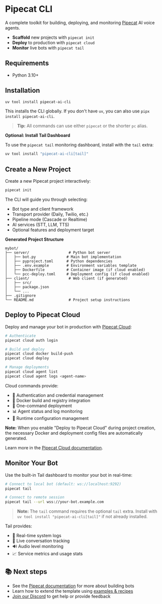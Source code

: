 # Pipecat CLI

A complete toolkit for building, deploying, and monitoring [Pipecat](https://github.com/pipecat-ai/pipecat) AI voice agents.

- **Scaffold** new projects with `pipecat init`
- **Deploy** to production with `pipecat cloud`
- **Monitor** live bots with `pipecat tail`

## Requirements

- Python 3.10+

## Installation

```bash
uv tool install pipecat-ai-cli
```

This installs the CLI globally. If you don't have `uv`, you can also use `pipx install pipecat-ai-cli`.

> **Tip:** All commands can use either `pipecat` or the shorter `pc` alias.

**Optional: Install Tail Dashboard**

To use the `pipecat tail` monitoring dashboard, install with the `tail` extra:

```bash
uv tool install "pipecat-ai-cli[tail]"
```

## Create a New Project

Create a new Pipecat project interactively:

```bash
pipecat init
```

The CLI will guide you through selecting:

- Bot type and client framework
- Transport provider (Daily, Twilio, etc.)
- Pipeline mode (Cascade or Realtime)
- AI services (STT, LLM, TTS)
- Optional features and deployment target

**Generated Project Structure**

```
mybot/
├── server/                  # Python bot server
│   ├── bot.py              # Main bot implementation
│   ├── pyproject.toml      # Python dependencies
│   ├── .env.example        # Environment variables template
│   ├── Dockerfile          # Container image (if cloud enabled)
│   └── pcc-deploy.toml     # Deployment config (if cloud enabled)
├── client/                  # Web client (if generated)
│   ├── src/
│   ├── package.json
│   └── ...
├── .gitignore
└── README.md                # Project setup instructions
```

## Deploy to Pipecat Cloud

Deploy and manage your bot in production with [Pipecat Cloud](https://www.daily.co/products/pipecat-cloud/):

```bash
# Authenticate
pipecat cloud auth login

# Build and deploy
pipecat cloud docker build-push
pipecat cloud deploy

# Manage deployments
pipecat cloud agent list
pipecat cloud agent logs <agent-name>
```

Cloud commands provide:

- 🔐 Authentication and credential management
- 🐳 Docker build and registry integration
- 🚀 One-command deployment
- 📊 Agent status and log monitoring
- 🔧 Runtime configuration management

**Note:** When you enable "Deploy to Pipecat Cloud" during project creation, the necessary Docker and deployment config files are automatically generated.

Learn more in the [Pipecat Cloud documentation](https://docs.pipecat.ai/deployment/pipecat-cloud/introduction).

## Monitor Your Bot

Use the built-in Tail dashboard to monitor your bot in real-time:

```bash
# Connect to local bot (default: ws://localhost:9292)
pipecat tail

# Connect to remote session
pipecat tail --url wss://your-bot.example.com
```

> **Note:** The `tail` command requires the optional `tail` extra. Install with `uv tool install "pipecat-ai-cli[tail]"` if not already installed.

Tail provides:

- 📜 Real-time system logs
- 💬 Live conversation tracking
- 🔊 Audio level monitoring
- 📈 Service metrics and usage stats

## 📚 Next steps

- See the [Pipecat documentation](https://docs.pipecat.ai) for more about building bots
- Learn how to extend the template using [examples & recipes](https://docs.pipecat.ai/examples)
- [Join our Discord](https://discord.gg/pipecat) to get help or provide feedback
